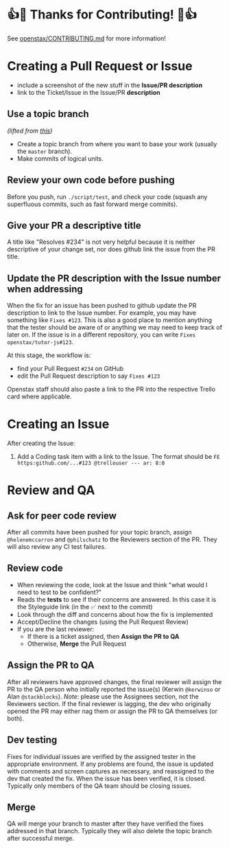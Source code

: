 # :+1::tada: Thanks for Contributing! :tada::+1:

See [openstax/CONTRIBUTING.md](https://github.com/openstax/napkin-notes/blob/master/CONTRIBUTING.md) for more information!

# Creating a Pull Request or Issue

- include a screenshot of the new stuff in the **Issue/PR description**
- link to the Ticket/Issue in the Issue/PR **description**

## Use a topic branch
*(lifted from [this](https://github.com/puppetlabs/puppet/blob/master/CONTRIBUTING.md))*

- Create a topic branch from where you want to base your work (usually the `master` branch).
- Make commits of logical units.

## Review your own code before pushing
Before you push, run `./script/test`, and check your code (squash any superfluous commits, such as fast forward merge commits). 

## Give your PR a descriptive title
A title like "Resolves #234" is not very helpful because it is neither descriptive of your change set, nor does github link the issue from the PR title.

## Update the PR description with the Issue number when addressing
When the fix for an issue has been pushed to github update the PR description to link to the Issue number. For example, you may have something like `Fixes #123`. This is also a good place to mention anything that the tester should be aware of or anything we may need to keep track of later on. If the issue is in a different repository, you can write `Fixes openstax/tutor-js#123`.

At this stage, the workflow is:

  - find your Pull Request `#234` on GitHub
  - edit the Pull Request description to say `Fixes #123`

Openstax staff should also paste a link to the PR into the respective Trello card where applicable.

# Creating an Issue

After creating the Issue:

1. Add a Coding task item with a link to the Issue. The format should be `FE https:github.com/...#123 @trellouser --- ar: 8:0`

# Review and QA

## Ask for peer code review 
After all commits have been pushed for your topic branch, assign `@helenemccarron` and `@philschatz` to the Reviewers section of the PR. They will also review any CI test failures.

## Review code

- When reviewing the code, look at the Issue and think "what would I need to test to be confident?"
- Reads the **tests** to see if their concerns are answered. In this case it is the Styleguide link (in the :white_check_mark: next to the commit)
- Look through the diff and concerns about how the fix is implemented
- Accept/Decline the changes (using the Pull Request Review)
- If you are the last reviewer:
  - If there is a ticket assigned, then **Assign the PR to QA**
  - Otherwise, **Merge** the Pull Request


## Assign the PR to QA
After all reviewers have approved changes, the final reviewer will assign the PR to the QA person who initially reported the issue(s) (Kerwin `@kerwinso` or Alan `@stackblocks`). *Note*: please use the Assignees section, not the Reviewers section. If the final reviewer is lagging, the dev who originally opened the PR may either nag them or assign the PR to QA themselves (or both).

## Dev testing
Fixes for individual issues are verified by the assigned tester in the appropriate environment. If any problems are found, the issue is updated with comments and screen captures as necessary, and reassigned to the dev that created the fix. When the issue has been verified, it is closed. Typically only members of the QA team should be closing issues.

## Merge
QA will merge your branch to master after they have verified the fixes addressed in that branch. Typically they will also delete the topic branch after successful merge.

